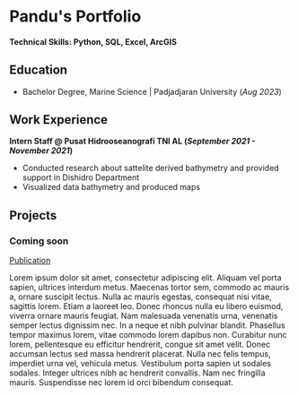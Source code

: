 # Pandu's Portfolio

#### Technical Skills: Python, SQL, Excel, ArcGIS

## Education	 			        		
- Bachelor Degree, Marine Science | Padjadjaran University (_Aug 2023_)

## Work Experience
**Intern Staff @ Pusat Hidrooseanografi TNI AL (_September 2021 - November 2021_)**
- Conducted research about sattelite derived bathymetry and provided support in Dishidro Department
- Visualized data bathymetry and produced maps

## Projects
### Coming soon
[Publication](https://www.mdpi.com/1424-8220/22/8/3048)

Lorem ipsum dolor sit amet, consectetur adipiscing elit. Aliquam vel porta sapien, ultrices interdum metus. Maecenas tortor sem, commodo ac mauris a, ornare suscipit lectus. Nulla ac mauris egestas, consequat nisi vitae, sagittis lorem. Etiam a laoreet leo. Donec rhoncus nulla eu libero euismod, viverra ornare mauris feugiat. Nam malesuada venenatis urna, venenatis semper lectus dignissim nec. In a neque et nibh pulvinar blandit. Phasellus tempor maximus lorem, vitae commodo lorem dapibus non. Curabitur nunc lorem, pellentesque eu efficitur hendrerit, congue sit amet velit. Donec accumsan lectus sed massa hendrerit placerat. Nulla nec felis tempus, imperdiet urna vel, vehicula metus. Vestibulum porta sapien ut sodales sodales. Integer ultrices nibh ac hendrerit convallis. Nam nec fringilla mauris. Suspendisse nec lorem id orci bibendum consequat.
